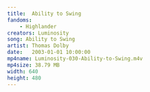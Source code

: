```yaml
---
title:  Ability to Swing
fandoms:
    - Highlander
creators: Luminosity
song: Ability to Swing
artist: Thomas Dolby
date:   2003-01-01 10:00:00
mp4name: Luminosity-030-Ability-to-Swing.m4v
mp4size: 38.79 MB
width: 640
height: 480
---
```



  